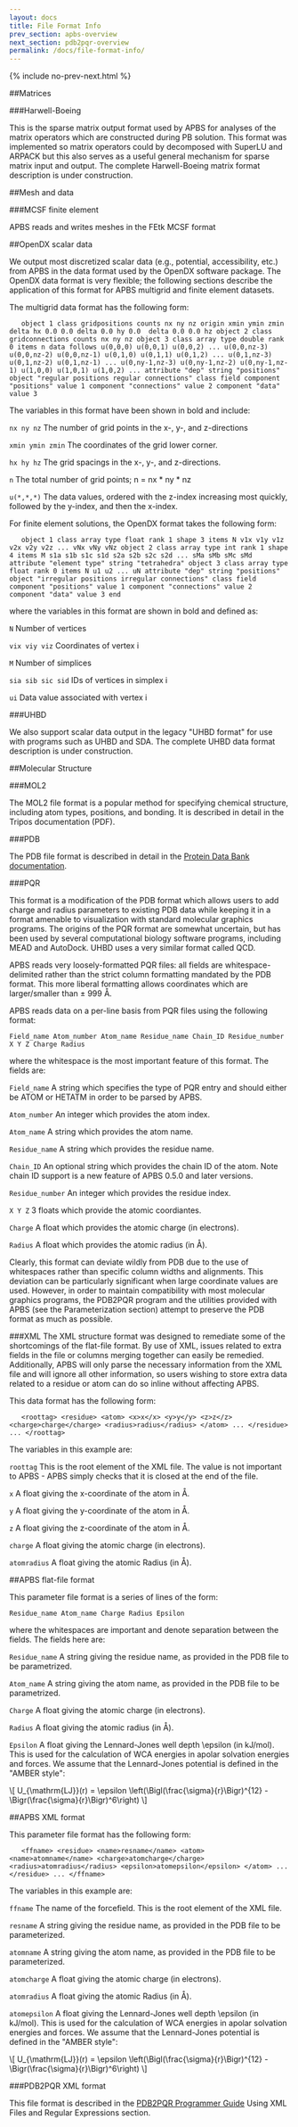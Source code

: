 ```yaml
---
layout: docs
title: File Format Info
prev_section: apbs-overview
next_section: pdb2pqr-overview
permalink: /docs/file-format-info/
---
```

<script type="text/javascript" language="JavaScript"><!--
function HideContent(d) {
document.getElementById(d).style.display = "none";
}
function ShowContent(d) {
document.getElementById(d).style.display = "block";
}
function ReverseDisplay(d) {
if(document.getElementById(d).style.display == "none") { document.getElementById(d).style.display = "block"; }
else { document.getElementById(d).style.display = "none"; }
}
//--></script>



{% include no-prev-next.html %}




##Matrices

###Harwell-Boeing

This is the sparse matrix output format used by APBS for analyses of the matrix operators which are constructed during PB solution. This format was implemented so matrix operators could by decomposed with SuperLU and ARPACK but this also serves as a useful general mechanism for sparse matrix input and output. The complete Harwell-Boeing matrix format description is under construction.




##Mesh and data

###MCSF finite element

APBS reads and writes meshes in the FEtk MCSF format


##OpenDX scalar data

We output most discretized scalar data (e.g., potential, accessibility, etc.) from APBS in the data format used by the OpenDX software package. The OpenDX data format is very flexible; the following sections describe the application of this format for APBS multigrid and finite element datasets.

The multigrid data format has the following form:

`   object 1 class gridpositions counts nx ny nz
   origin xmin ymin zmin
   delta hx 0.0 0.0
   delta 0.0 hy 0.0 
   delta 0.0 0.0 hz
   object 2 class gridconnections counts nx ny nz
   object 3 class array type double rank 0 items n data follows
   u(0,0,0) u(0,0,1) u(0,0,2)
   ...
   u(0,0,nz-3) u(0,0,nz-2) u(0,0,nz-1)
   u(0,1,0) u(0,1,1) u(0,1,2)
   ...
   u(0,1,nz-3) u(0,1,nz-2) u(0,1,nz-1)
   ...
   u(0,ny-1,nz-3) u(0,ny-1,nz-2) u(0,ny-1,nz-1)
   u(1,0,0) u(1,0,1) u(1,0,2)
   ...
   attribute "dep" string "positions"
   object "regular positions regular connections" class field
   component "positions" value 1
   component "connections" value 2
   component "data" value 3`

The variables in this format have been shown in bold and include:

`nx ny nz` The number of grid points in the x-, y-, and z-directions

`xmin ymin zmin` The coordinates of the grid lower corner.

`hx hy hz` The grid spacings in the x-, y-, and z-directions.

`n` The total number of grid points; n = nx * ny * nz

`u(*,*,*)` The data values, ordered with the z-index increasing most quickly, followed by the y-index, and then the x-index.


For finite element solutions, the OpenDX format takes the following form:

`   object 1 class array type float rank 1 shape 3 items N
   v1x v1y v1z
   v2x v2y v2z
   ...
   vNx vNy vNz
   object 2 class array type int rank 1 shape 4 items M
   s1a s1b s1c s1d
   s2a s2b s2c s2d
   ...
   sMa sMb sMc sMd
   attribute "element type" string "tetrahedra"
   object 3 class array type float rank 0 items N
   u1
   u2
   ...
   uN
   attribute "dep" string "positions"
   object "irregular positions irregular connections" class field
   component "positions" value 1
   component "connections" value 2
   component "data" value 3
   end`

where the variables in this format are shown in bold and defined as:

`N` Number of vertices

`vix viy viz` Coordinates of vertex i

`M` Number of simplices

`sia sib sic sid` IDs of vertices in simplex i

`ui` Data value associated with vertex i


###UHBD

We also support scalar data output in the legacy "UHBD format" for use with programs such as UHBD and SDA. The complete UHBD data format description is under construction.



##Molecular Structure

###MOL2

The MOL2 file format is a popular method for specifying chemical structure, including atom types, positions, and bonding. It is described in detail in the Tripos documentation (PDF).

###PDB

The PDB file format is described in detail in the [Protein Data Bank documentation](http://www.rcsb.org/pdb/static.do?p=file_formats/pdb/index.html).

###PQR

This format is a modification of the PDB format which allows users to add charge and radius parameters to existing PDB data while keeping it in a format amenable to visualization with standard molecular graphics programs. The origins of the PQR format are somewhat uncertain, but has been used by several computational biology software programs, including MEAD and AutoDock. UHBD uses a very similar format called QCD.

APBS reads very loosely-formatted PQR files: all fields are whitespace-delimited rather than the strict column formatting mandated by the PDB format. This more liberal formatting allows coordinates which are larger/smaller than ± 999 Å.

APBS reads data on a per-line basis from PQR files using the following format:

`Field_name Atom_number Atom_name Residue_name Chain_ID Residue_number X Y Z Charge Radius`

where the whitespace is the most important feature of this format. The fields are:

`Field_name` A string which specifies the type of PQR entry and should either be ATOM or HETATM in order to be parsed by APBS.

`Atom_number` An integer which provides the atom index.

`Atom_name` A string which provides the atom name.

`Residue_name` A string which provides the residue name.

`Chain_ID` An optional string which provides the chain ID of the atom. Note chain ID support is a new feature of APBS 0.5.0 and later versions.

`Residue_number` An integer which provides the residue index.

`X Y Z` 3 floats which provide the atomic coordiantes.

`Charge` A float which provides the atomic charge (in electrons).

`Radius` A float which provides the atomic radius (in Å).

Clearly, this format can deviate wildly from PDB due to the use of whitespaces rather than specific column widths and alignments. This deviation can be particularly significant when large coordinate values are used. However, in order to maintain compatibility with most molecular graphics programs, the PDB2PQR program and the utilities provided with APBS (see the Parameterization section) attempt to preserve the PDB format as much as possible.


###XML
The XML structure format was designed to remediate some of the shortcomings of the flat-file format. By use of XML, issues related to extra fields in the file or columns merging together can easily be remedied. Additionally, APBS will only parse the necessary information from the XML file and will ignore all other information, so users wishing to store extra data related to a residue or atom can do so inline without affecting APBS.

This data format has the following form:

`   <roottag>
       <residue>
           <atom>
               <x>x</x>
               <y>y</y>
               <z>z</z>
               <charge>charge</charge>
               <radius>radius</radius>
           </atom>
           ...
       </residue>
       ...
   </roottag>`


The variables in this example are:

`roottag` This is the root element of the XML file. The value is not important to APBS - APBS simply checks that it is closed at the end of the file.

`x` A float giving the x-coordinate of the atom in Å.

`y` A float giving the y-coordinate of the atom in Å.

`z` A float giving the z-coordinate of the atom in Å.

`charge` A float giving the atomic charge (in electrons).

`atomradius` A float giving the atomic Radius (in Å).




##APBS flat-file format

This parameter file format is a series of lines of the form:

`Residue_name Atom_name Charge Radius Epsilon`

where the whitespaces are important and denote separation between the fields. The fields here are:

`Residue_name` A string giving the residue name, as provided in the PDB file to be parametrized.

`Atom_name` A string giving the atom name, as provided in the PDB file to be parametrized.

`Charge` A float giving the atomic charge (in electrons).

`Radius` A float giving the atomic radius (in Å).

`Epsilon` A float giving the Lennard-Jones well depth \epsilon (in kJ/mol). This is used for the calculation of WCA energies in apolar solvation energies and forces. We assume that the Lennard-Jones potential is defined in the "AMBER style": 

\\[ U_{\mathrm{LJ}}(r) = \epsilon \left(\Bigl(\frac{\sigma}{r}\Bigr)^{12} - \Bigr(\frac{\sigma}{r}\Bigr)^6\right) \\]


##APBS XML format

This parameter file format has the following form:

`   <ffname>
       <residue>
           <name>resname</name>
           <atom>
               <name>atomname</name>
               <charge>atomcharge</charge>
               <radius>atomradius</radius>
               <epsilon>atomepsilon</epsilon>
           </atom>
           ...
       </residue>
       ...
   </ffname>`

The variables in this example are:

`ffname` The name of the forcefield. This is the root element of the XML file.

`resname` A string giving the residue name, as provided in the PDB file to be parameterized.

`atomname` A string giving the atom name, as provided in the PDB file to be parameterized.

`atomcharge` A float giving the atomic charge (in electrons).

`atomradius` A float giving the atomic Radius (in Å).

`atomepsilon` A float giving the Lennard-Jones well depth \epsilon (in kJ/mol). This is used for the calculation of WCA energies in apolar solvation energies and forces. We assume that the Lennard-Jones potential is defined in the "AMBER style": 


\\[ U_{\mathrm{LJ}}(r) = \epsilon \left(\Bigl(\frac{\sigma}{r}\Bigr)^{12} - \Bigr(\frac{\sigma}{r}\Bigr)^6\right) \\]




###PDB2PQR XML format

This file format is described in the [PDB2PQR Programmer Guide](/docs/pdb2pqr-programmers/) Using XML Files and Regular Expressions section.


<script type="text/x-mathjax-config">
  MathJax.Hub.Config({
    tex2jax: {inlineMath: [['$','$'], ['\\(','\\)']]}
  });
</script>
<script type="text/javascript"
  src="http://cdn.mathjax.org/mathjax/latest/MathJax.js?config=TeX-AMS-MML_HTMLorMML">
</script>
